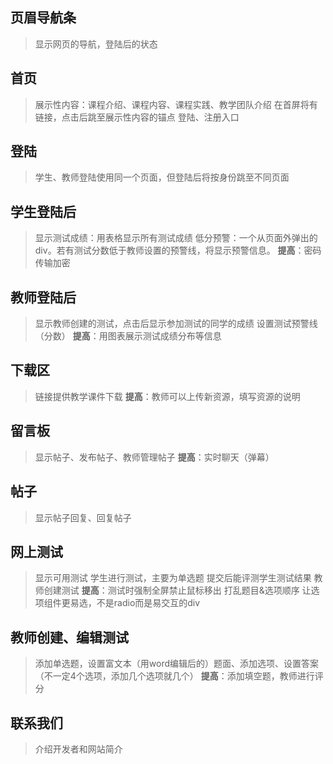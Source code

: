 ## 页眉导航条
>显示网页的导航，登陆后的状态

## 首页
>展示性内容：课程介绍、课程内容、课程实践、教学团队介绍
>在首屏将有链接，点击后跳至展示性内容的锚点
>登陆、注册入口

## 登陆
>学生、教师登陆使用同一个页面，但登陆后将按身份跳至不同页面

## 学生登陆后
>显示测试成绩：用表格显示所有测试成绩
>低分预警：一个从页面外弹出的div。若有测试分数低于教师设置的预警线，将显示预警信息。
>**提高**：密码传输加密

## 教师登陆后
>显示教师创建的测试，点击后显示参加测试的同学的成绩
>设置测试预警线（分数）
>**提高**：用图表展示测试成绩分布等信息

## 下载区
>链接提供教学课件下载
>**提高**：教师可以上传新资源，填写资源的说明
>

## 留言板
>显示帖子、发布帖子、教师管理帖子
>**提高**：实时聊天（弹幕）
>

## 帖子
>显示帖子回复、回复帖子
>

## 网上测试
>显示可用测试
>学生进行测试，主要为单选题
>提交后能评测学生测试结果
>教师创建测试
>**提高**：测试时强制全屏禁止鼠标移出
>打乱题目&选项顺序
>让选项组件更易选，不是radio而是易交互的div
>

## 教师创建、编辑测试
>添加单选题，设置富文本（用word编辑后的）题面、添加选项、设置答案（不一定4个选项，添加几个选项就几个）
>**提高**：添加填空题，教师进行评分

## 联系我们
>介绍开发者和网站简介